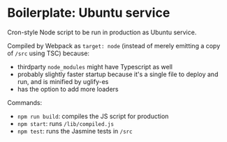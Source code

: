 # Boilerplate: Ubuntu service

Cron-style Node script to be run in production as Ubuntu service.

Compiled by Webpack as `target: node` (instead of merely emitting a copy of `/src` using TSC) because:
 - thirdparty `node_modules` might have Typescript as well
 - probably slightly faster startup because it's a single file to deploy and run, and is minified by uglify-es
 - has the option to add more loaders

Commands:
 - `npm run build`: compiles the JS script for production
 - `npm start`: runs `/lib/compiled.js`
 - `npm test`: runs the Jasmine tests in `/src`


